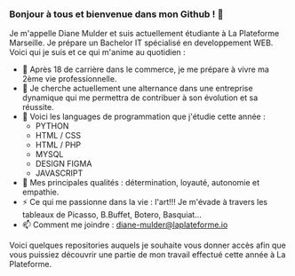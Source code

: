 ### Bonjour à tous et bienvenue dans mon Github ! 👋 

Je m'appelle Diane Mulder et suis actuellement étudiante à La Plateforme Marseille.
Je prépare un Bachelor IT spécialisé en developpement WEB.
Voici qui je suis et ce qui m'anime au quotidien :  

- 🔭 Après 18 de carrière dans le commerce, je me prépare à vivre ma 2ème vie professionnelle.
- 👯 Je cherche actuellement une alternance dans une entreprise dynamique qui me permettra de contribuer à son évolution et sa réussite.
- 🧠 Voici les languages de programmation que j'étudie cette année : 
     - PYTHON
     - HTML / CSS
     - HTML / PHP
     - MYSQL
     - DESIGN FIGMA
     - JAVASCRIPT      
- 💬 Mes principales qualités : détermination, loyauté, autonomie et empathie.
- ⚡ Ce qui me passionne dans la vie : l'art!!! Je m'évade à travers les tableaux de Picasso, B.Buffet, Botero, Basquiat...
- 📫 Comment me joindre : diane-mulder@laplateforme.io

Voici quelques repositories auquels je souhaite vous donner accès afin que vous puissiez découvrir une partie de mon travail effectué cette 
année à La Plateforme.



